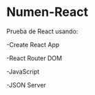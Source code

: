 # Numen-React
Prueba de React usando:

-Create React App

-React Router DOM

-JavaScript

-JSON Server


